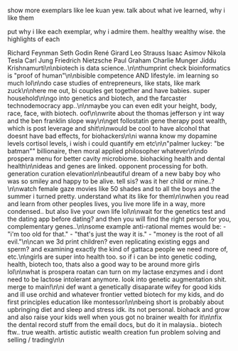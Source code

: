 show more exemplars like lee kuan yew. talk about what ive learned, why i like them

put why i like each exemplar, why i admire them. healthy wealthy wise. the highlights of each

Richard Feynman Seth Godin René Girard Leo Strauss Isaac Asimov Nikola Tesla Carl Jung Friedrich Nietzsche Paul Graham Charlie Munger Jiddu Krishnamurti\n\nbiotech is data science..\n\nthumprint check bioinformatics is "proof of human"\n\nbisible competence AND lifestyle. im learning so much lol\n\ndo case studies of entrepreneurs, like stats, like mark zuck\n\nhere me out, bi couples get together and have babies. super household\n\ngo into genetics and biotech, and the farcaster technodemocracy app..\n\nmaybe you can even edit your height, body, race, face, with biotech. oof\n\nwrite about the thomas jefferson y int way and the ben franklin slope way\n\nget follostatin gene therapy post wealth, which is post leverage and shit\n\nwould be cool to have alcohol that doesnt have bad effects, for biohackers\n\ni wanna know my dopamine levels cortisol levels, i wish i could quantify em etc\n\n"palmer luckey: "be batman"" billionaire, then moral applied philosopher whatever\n\ndo prospera menu for better cavity microbiome. biohacking health and dental health\n\nideas and genes are linked. opponent processing for both. generation curation elevation\n\nbeautiful dream of a new baby boy who was so smiley and happy to be alive. tell sis? was it her child or mine..?\n\nwatch female gaze movies like 50 shades and to all the boys and the summer i turned pretty. understand what its like for them\n\nwhen you read and learn from other peoples lives, you live more life in a way, more condensed.. but also live your own life lol\n\nwait for the genetics test and the dating app before dating? and then you will find the right person for you, complementary genes..\n\nsome example anti-rational memes would be: - "i'm too old for that." - "that's just the way it is." - "money is the root of all evil."\n\ncan we 3d print children? even replicating existing eggs and sperm? and examining exactly the kind of gattaca people we need more of, etc.\n\ngirls are super into health too. so if i can be into genetic coding, health, biotech too, thats also a good way to be around more girls lol\n\nwhat is prospera roatan can turn on my lactase enzymes and i dont need to be lactose intolerant anymore. look into genetic augmentation shit. merge to main!\n\ni def want a genetically disaparate wifey for good kids and ill use orchid and whatever frontier vetted biotech for my kids, and do first principles education like montessori\n\nbeing short is probably about upbringing diet and sleep and stress idk. its not personal. biohack and grow and also raise your kids well when yous got no brainer wealth for it\n\nfix the dental record stuff from the email docs, but do it in malaysia.. biotech ftw.. true wealth. artistic autistic wealth creation fun problem solving and selling / trading\n\n